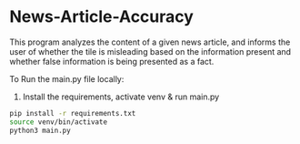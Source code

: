 # News-Article-Accuracy
This program analyzes the content of a given news article, and informs the user of whether the tile is misleading based on the information present and whether false information is 
being presented as a fact.

To Run the main.py file locally:
1. Install the requirements, activate venv & run main.py
  ```sh
  pip install -r requirements.txt
  source venv/bin/activate
  python3 main.py
  ```
